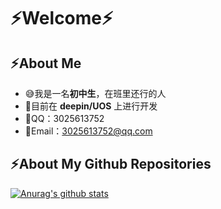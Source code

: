 # ⚡Welcome⚡
## ⚡About Me
- 😅我是一名**初中生**，在班里还行的人
- 💽目前在 **deepin/UOS** 上进行开发
- 💬QQ：3025613752
- 📧Email：3025613752@qq.com

## ⚡About My Github Repositories
[![Anurag's github stats](https://github-readme-stats.vercel.app/api?username=gfdgd-xi)](https://github.com/gfdgd-xi)
